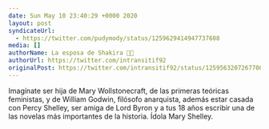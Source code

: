 ```yaml
---
date: Sun May 10 23:40:29 +0000 2020
layout: post
syndicateUrl:
  - https://twitter.com/pudymody/status/1259629414947737608
media: []
authorName: La esposa de Shakira 🏳️‍⚧️
authorUrl: https://twitter.com/intransitif92
originalPost: https://twitter.com/intransitif92/status/1259563207267700738
---
```

Imagínate ser hija de Mary Wollstonecraft, de las primeras teóricas feministas, y de William Godwin, filósofo anarquista, además estar casada con Percy Shelley, ser amiga de Lord Byron y a tus 18 años escribir una de las novelas más importantes de la historia. Ídola Mary Shelley.

